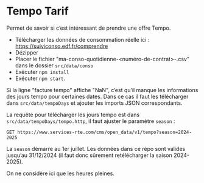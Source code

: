 # Tempo Tarif

Permet de savoir si c’est intéressant de prendre une offre Tempo.

- Télécharger les données de consommation réelle ici : https://suiviconso.edf.fr/comprendre
- Dézipper
- Placer le fichier "ma-conso-quotidienne-<numéro-de-contrat>-<code-postal>.csv" dans le dossier `src/data/conso`
- Exécuter `npm install`
- Exécuter `npm start`.

Si la ligne "facture tempo" affiche "NaN", c’est qu’il manque les informations des jours tempo pour certaines dates.
Dans ce cas il faut les télécharger dans `src/data/tempoDays` et ajouter les imports JSON correspondants.

La requête pour télécharger les jours tempo est dans `src/data/tempoDays/tempo.http`, il faut ajuster le paramètre `season` :

`GET https://www.services-rte.com/cms/open_data/v1/tempo?season=2024-2025`

La `season` démarre au 1er juillet. Les données dans ce répo sont valides jusqu’au 31/12/2024 (il faut donc sûrement retélécharger la saison 2024-2025).

On ne considère ici que les heures pleines.

